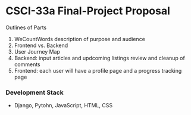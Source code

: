 # CSCI-33a Final-Project Proposal

Outlines of Parts
1. WeCountWords description of purpose and audience
1. Frontend vs. Backend
1. User Journey Map
1. Backend: input articles and updcoming listings review and cleanup of comments
1. Frontend: each user will have a profile page and a progress tracking page

### Development Stack
* Django, Pytohn, JavaScript, HTML, CSS
